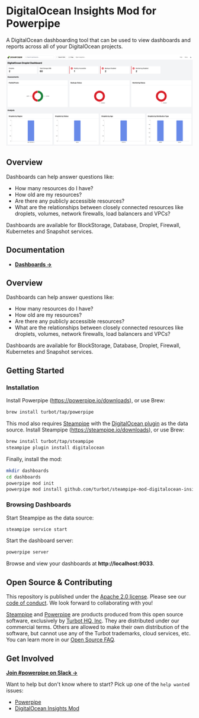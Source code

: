# DigitalOcean Insights Mod for Powerpipe

A DigitalOcean dashboarding tool that can be used to view dashboards and reports across all of your DigitalOcean projects.

![image](https://raw.githubusercontent.com/turbot/steampipe-mod-digitalocean-insights/main/docs/images/digitalocean_droplet_dashboard.png)

## Overview

Dashboards can help answer questions like:

- How many resources do I have?
- How old are my resources?
- Are there any publicly accessible resources?
- What are the relationships between closely connected resources like droplets, volumes, network firewalls, load balancers and VPCs?

Dashboards are available for BlockStorage, Database, Droplet, Firewall, Kubernetes and Snapshot services.

## Documentation

- **[Dashboards →](https://hub.powerpipe.io/mods/turbot/digitalocean_insights/dashboards)**

## Overview

Dashboards can help answer questions like:

- How many resources do I have?
- How old are my resources?
- Are there any publicly accessible resources?
- What are the relationships between closely connected resources like droplets, volumes, network firewalls, load balancers and VPCs?

Dashboards are available for BlockStorage, Database, Droplet, Firewall, Kubernetes and Snapshot services.

## Getting Started

### Installation

Install Powerpipe (https://powerpipe.io/downloads), or use Brew:

```sh
brew install turbot/tap/powerpipe
```

This mod also requires [Steampipe](https://steampipe.io) with the [DigitalOcean plugin](https://hub.steampipe.io/plugins/turbot/digitalocean) as the data source. Install Steampipe (https://steampipe.io/downloads), or use Brew:

```sh
brew install turbot/tap/steampipe
steampipe plugin install digitalocean
```

Finally, install the mod:

```sh
mkdir dashboards
cd dashboards
powerpipe mod init
powerpipe mod install github.com/turbot/steampipe-mod-digitalocean-insights
```

### Browsing Dashboards

Start Steampipe as the data source:

```sh
steampipe service start
```

Start the dashboard server:

```sh
powerpipe server
```

Browse and view your dashboards at **http://localhost:9033**.

## Open Source & Contributing

This repository is published under the [Apache 2.0 license](https://www.apache.org/licenses/LICENSE-2.0). Please see our [code of conduct](https://github.com/turbot/.github/blob/main/CODE_OF_CONDUCT.md). We look forward to collaborating with you!

[Steampipe](https://steampipe.io) and [Powerpipe](https://powerpipe.io) are products produced from this open source software, exclusively by [Turbot HQ, Inc](https://turbot.com). They are distributed under our commercial terms. Others are allowed to make their own distribution of the software, but cannot use any of the Turbot trademarks, cloud services, etc. You can learn more in our [Open Source FAQ](https://turbot.com/open-source).

## Get Involved

**[Join #powerpipe on Slack →](https://turbot.com/community/join)**

Want to help but don't know where to start? Pick up one of the `help wanted` issues:

- [Powerpipe](https://github.com/turbot/powerpipe/labels/help%20wanted)
- [DigitalOcean Insights Mod](https://github.com/turbot/steampipe-mod-digitalocean-insights/labels/help%20wanted)
